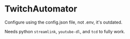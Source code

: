 # TwitchAutomator

Configure using the config.json file, not .env, it's outdated.

Needs python `streamlink`, `youtube-dl`, and `tcd` to fully work.